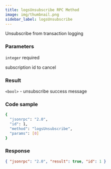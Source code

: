 ```yaml
---
title: logsUnsubscribe RPC Method
image: img/thumbnail.png
sidebar_label: logsUnsubscribe
---
```

Unsubscribe from transaction logging

### Parameters

`integer` required

subscription id to cancel

### Result

`<bool>` - unsubscribe success message

### Code sample

```sh
{
  "jsonrpc": "2.0",
  "id": 1,
  "method": "logsUnsubscribe",
  "params": [0]
}
```


### Response

```json
{ "jsonrpc": "2.0", "result": true, "id": 1 }
```

